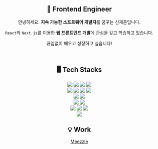 
<div align=center><h2>📌 Frontend Engineer</h2></div>


<div align=center>안녕하세요. <b>지속 가능한 소프트웨어 개발자</b>를 꿈꾸는 신재훈입니다.

`React`와 `Next.js`를 이용한 **웹 프론트엔드 개발**에 관심을 갖고 학습하고 있습니다.

끊임없이 배우고 성장하고 싶습니다!</div>

<br/>
<div align=center><h2>🖥 Tech Stacks</h2></div>
<div align=center>
  <img src="https://img.shields.io/badge/html5-E34F26?style=for-the-badge&logo=html5&logoColor=white">
  <img src="https://img.shields.io/badge/css3-1572B6?style=for-the-badge&logo=css3&logoColor=white">
  <img src="https://img.shields.io/badge/javascript-F7DF1E?style=for-the-badge&logo=javascript&logoColor=white">
  <img src="https://img.shields.io/badge/typescript-3178C6?style=for-the-badge&logo=typescript&logoColor=white">
  <br/>
  <img src="https://img.shields.io/badge/react-61DAFB?style=for-the-badge&logo=react&logoColor=white">
  <img src="https://img.shields.io/badge/next.js-000000?style=for-the-badge&logo=next.js&logoColor=white">
  <img src="https://img.shields.io/badge/react_query-FF4154?style=for-the-badge&logo=react-query&logoColor=white">
  <img src="https://img.shields.io/badge/styled_components-DB7093?style=for-the-badge&logo=styled-components&logoColor=white">
  <br/>
  <img src="https://img.shields.io/badge/python-3776AB?style=for-the-badge&logo=python&logoColor=white">
  <img src="https://img.shields.io/badge/C/C++-A8B9CC?style=for-the-badge&logo=c&logoColor=white">

  <br/>
  <img src="https://img.shields.io/badge/node.js-339933?style=for-the-badge&logo=Node.js&logoColor=white">
  <img src="https://img.shields.io/badge/express-000000?style=for-the-badge&logo=express&logoColor=white">

  <br/>
  <img src="https://img.shields.io/badge/git-F05032?style=for-the-badge&logo=git&logoColor=white">
  <img src="https://img.shields.io/badge/github-181717?style=for-the-badge&logo=github&logoColor=white">
  <img src="https://img.shields.io/badge/figma-F24E1E?style=for-the-badge&logo=figma&logoColor=white">
  <br/>
  <img src="https://img.shields.io/badge/linux-FCC624?style=for-the-badge&logo=linux&logoColor=black">

</div>


<div align=center><h2>💡 Work</h2></div>
<div align=center><a href="https://meezzle.xyz/">Meezzle<a></div>
